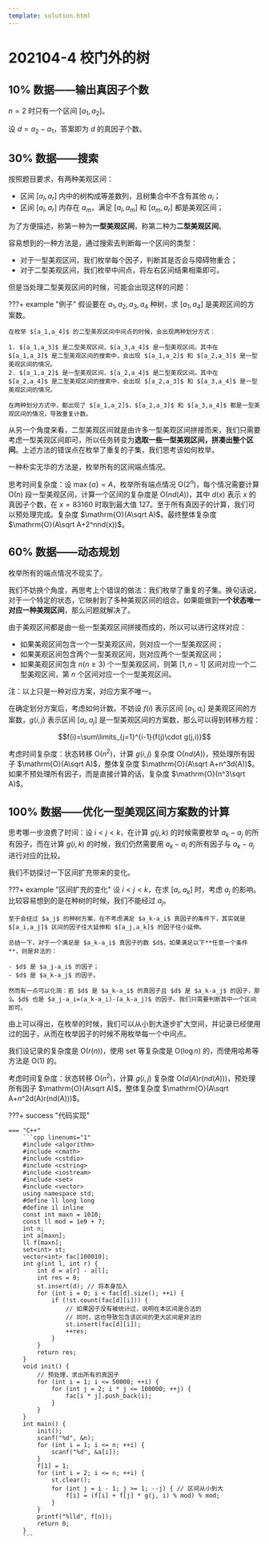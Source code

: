 ```yaml
---
template: solution.html
---
```

# 202104-4 校门外的树

## 10% 数据——输出真因子个数

$n = 2$ 时只有一个区间 $[a_1,a_2]$。

设 $d = a_2 - a_1$，答案即为 $d$ 的真因子个数。

## 30% 数据——搜索

按照题目要求，有两种美观区间：

- 区间 $[a_l,a_r]$ 内中的树构成等差数列，且树集合中不含有其他 $a_i$；
- 区间 $[a_l,a_r]$ 内存在 $a_m$，满足 $[a_l,a_m]$ 和 $[a_m,a_r]$ 都是美观区间；

为了方便描述，称第一种为**一型美观区间**，称第二种为**二型美观区间**。

容易想到的一种方法是，通过搜索去判断每一个区间的类型：   

- 对于一型美观区间，我们枚举每个因子，判断其是否会与障碍物重合；
- 对于二型美观区间，我们枚举中间点，将左右区间结果相乘即可。

但是当处理二型美观区间的时候，可能会出现这样的问题：

???+ example "例子"
    假设要在 $a_1,a_2,a_3,a_4$ 种树，求 $[a_1,a_4]$ 是美观区间的方案数。

    在枚举 $[a_1,a_4]$ 的二型美观区间中间点的时候，会出现两种划分方式：

    1. $[a_1,a_3]$ 是二型美观区间，$[a_3,a_4]$ 是一型美观区间。其中在 $[a_1,a_3]$ 是二型美观区间的搜索中，会出现 $[a_1,a_2]$ 和 $[a_2,a_3]$ 是一型美观区间的情况。
    2. $[a_1,a_2]$ 是一型美观区间，$[a_2,a_4]$ 是二型美观区间。其中在 $[a_2,a_4]$ 是二型美观区间的搜索中，会出现 $[a_2,a_3]$ 和 $[a_3,a_4]$ 是一型美观区间的情况。

    在两种划分方式中，都出现了 $[a_1,a_2]$，$[a_2,a_3]$ 和 $[a_3,a_4]$ 都是一型美观区间的情况，导致重复计数。

从另一个角度来看，二型美观区间就是由许多一型美观区间拼接而来，我们只需要考虑一型美观区间即可，所以任务转变为**选取一些一型美观区间，拼凑出整个区间**。上述方法的错误点在枚举了重复的子集，我们思考该如何枚举。

一种朴实无华的方法是，枚举所有的区间端点情况。

思考时间复杂度：设 $\max\{a\}=A$，枚举所有端点情况 $\mathrm{O}(2^n)$，每个情况需要计算 $\mathrm{O}(n)$ 段一型美观区间，计算一个区间的复杂度是 $\mathrm{O}(nd(A))$，其中 $d(x)$ 表示 $x$ 的真因子个数，在 $x=83160$ 时取到最大值 $127$。至于所有真因子的计算，我们可以预处理完成。复杂度 $\mathrm{O}(A\sqrt A)$。最终整体复杂度 $\mathrm{O}(A\sqrt A+2^nnd(x))$。

## 60% 数据——动态规划

枚举所有的端点情况不现实了。

我们不妨换个角度，再思考上个错误的做法：我们枚举了重复的子集。换句话说，对于一个特定的状态，它映射到了多种美观区间的组合。如果能做到**一个状态唯一对应一种美观区间**，那么问题就解决了。

由于美观区间都是由一些一型美观区间拼接而成的，所以可以进行这样对应：

- 如果美观区间包含一个一型美观区间，则对应一个一型美观区间；
- 如果美观区间包含两个一型美观区间，则对应两个一型美观区间；
- 如果美观区间包含 $n(n\ge 3)$ 个一型美观区间，则第 $[1,n-1]$ 区间对应一个二型美观区间，第 $n$ 个区间对应一个一型美观区间。

注：以上只是一种对应方案，对应方案不唯一。

在确定划分方案后，考虑如何计数。不妨设 $f(i)$ 表示区间 $[a_1,a_i]$ 是美观区间的方案数，$g(i,j)$ 表示区间 $[a_i,a_j]$ 是一型美观区间的方案数，那么可以得到转移方程：

$$f(i)=\sum\limits_{j=1}^{i-1}{f(j)\cdot g(j,i)}$$

考虑时间复杂度：状态转移 $\mathrm{O}(n^2)$，计算 $g(i,j)$ 复杂度 $\mathrm{O}(nd(A))$，预处理所有因子 $\mathrm{O}(A\sqrt A)$，整体复杂度 $\mathrm{O}(A\sqrt A+n^3d(A))$。如果不预处理所有因子，而是直接计算的话，复杂度 $\mathrm{O}(n^3\sqrt A)$。

## 100% 数据——优化一型美观区间方案数的计算

思考哪一步浪费了时间：设 $i<j<k$，在计算 $g(j,k)$ 的时候需要枚举 $a_k-a_j$ 的所有因子，而在计算 $g(i,k)$ 的时候，我们仍然需要用 $a_k-a_i$ 的所有因子与 $a_k-a_j$ 进行对应的比较。

我们不妨探讨一下区间扩充带来的变化。

???+ example "区间扩充的变化"
    设 $i<j<k$，在求 $[a_i,a_k]$ 时，考虑 $a_j$ 的影响。比较容易想到的是在种树的时候，我们不能经过 $a_j$。

    至于会经过 $a_j$ 的种树方案，在不考虑满足 $a_k-a_i$ 真因子的条件下，其实就是 $[a_i,a_j]$ 区间的因子往大延伸和 $[a_j,a_k]$ 的因子往小延伸。

    总结一下，对于一个满足是 $a_k-a_i$ 真因子的数 $d$，如果满足以下**任意一个条件**，则是非法的：

    - $d$ 是 $a_j-a_i$ 的因子；
    - $d$ 是 $a_k-a_j$ 的因子。

    然而有一点可以化简：若 $d$ 是 $a_k-a_i$ 的真因子且 $d$ 是 $a_k-a_j$ 的因子，那么 $d$ 也是 $a_j-a_i=(a_k-a_i)-(a_k-a_j)$ 的因子。我们只需要判断其中一个区间即可。

由上可以得出，在枚举的时候，我们可以从小到大逐步扩大空间，并记录已经使用过的因子，从而在枚举因子的时候不用枚举每一个中间点。

我们设记录的复杂度是 $\mathrm{O}(r(n))$，使用 set 等复杂度是 $\mathrm{O}(\log n)$ 的，而使用哈希等方法是 $\mathrm{O}(1)$ 的。

考虑时间复杂度：状态转移 $\mathrm{O}(n^2)$，计算 $g(i,j)$ 复杂度 $\mathrm{O}(d(A)r(nd(A)))$，预处理所有因子 $\mathrm{O}(A\sqrt A)$，整体复杂度 $\mathrm{O}(A\sqrt A+n^2d(A)r(nd(A)))$。

<a id="code1"></a>
???+ success "代码实现"

    === "C++"
        ```cpp linenums="1"
        #include <algorithm>
        #include <cmath>
        #include <cstdio>
        #include <cstring>
        #include <iostream>
        #include <set>
        #include <vector>
        using namespace std;
        #define ll long long
        #define il inline
        const int maxn = 1010;
        const ll mod = 1e9 + 7;
        int n;
        int a[maxn];
        ll f[maxn];
        set<int> st;
        vector<int> fac[100010];
        int g(int l, int r) {
            int d = a[r] - a[l];
            int res = 0;
            st.insert(d); // 将本身加入
            for (int i = 0; i < fac[d].size(); ++i) {
                if (!st.count(fac[d][i])) {
                    // 如果因子没有被统计过，说明在本区间是合法的
                    // 同时，这也导致包含该区间的更大区间是非法的
                    st.insert(fac[d][i]);
                    ++res;
                }
            }
            return res;
        }
        void init() {
            // 预处理，求出所有的真因子
            for (int i = 1; i <= 50000; ++i) {
                for (int j = 2; i * j <= 100000; ++j) {
                    fac[i * j].push_back(i);
                }
            }
        }
        int main() {
            init();
            scanf("%d", &n);
            for (int i = 1; i <= n; ++i) {
                scanf("%d", &a[i]);
            }
            f[1] = 1;
            for (int i = 2; i <= n; ++i) {
                st.clear();
                for (int j = i - 1; j >= 1; --j) { // 区间从小到大
                    f[i] = (f[i] + f[j] * g(j, i) % mod) % mod;
                }
            }
            printf("%lld", f[n]);
            return 0;
        }
        ```